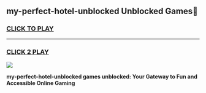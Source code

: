 
## my-perfect-hotel-unblocked Unblocked Games👋
<h3>
<a href="https://news.freeplayer.one?title=my-perfect-hotel-unblocked&ref=16F">CLICK TO PLAY</a></h3>
<hr>

<h3>
<a href="https://news.freeplayer.one?title=my-perfect-hotel-unblocked&ref=16F">CLICK 2 PLAY</a>
  
</h3>

<a href="https://news.freeplayer.one?title=my-perfect-hotel-unblocked&ref=16F/"><img src="https://clearcache.store/games.png"></a>


**my-perfect-hotel-unblocked games unblocked: Your Gateway to Fun and Accessible Online Gaming**
